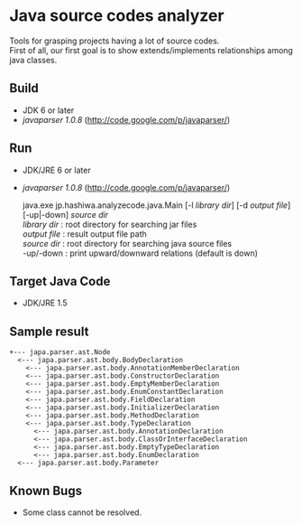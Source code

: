 # Java source codes analyzer

Tools for grasping projects having a lot of source codes.  
First of all, our first goal is to show extends/implements relationships among java classes.

## Build
* JDK 6 or later
* *javaparser 1.0.8* (http://code.google.com/p/javaparser/)

## Run
* JDK/JRE 6 or later
* *javaparser 1.0.8* (http://code.google.com/p/javaparser/)


    java.exe jp.hashiwa.analyzecode.java.Main [-l *library dir*] [-d *output file*] [-up|-down] *source dir*  
      *library dir* : root directory for searching jar files  
      *output file* : result output file path  
      *source dir*  : root directory for searching java source files  
      -up/-down     : print upward/downward relations (default is down)

## Target Java Code
* JDK/JRE 1.5

## Sample result

    +--- japa.parser.ast.Node
      <--- japa.parser.ast.body.BodyDeclaration
        <--- japa.parser.ast.body.AnnotationMemberDeclaration
        <--- japa.parser.ast.body.ConstructorDeclaration
        <--- japa.parser.ast.body.EmptyMemberDeclaration
        <--- japa.parser.ast.body.EnumConstantDeclaration
        <--- japa.parser.ast.body.FieldDeclaration
        <--- japa.parser.ast.body.InitializerDeclaration
        <--- japa.parser.ast.body.MethodDeclaration
        <--- japa.parser.ast.body.TypeDeclaration
          <--- japa.parser.ast.body.AnnotationDeclaration
          <--- japa.parser.ast.body.ClassOrInterfaceDeclaration
          <--- japa.parser.ast.body.EmptyTypeDeclaration
          <--- japa.parser.ast.body.EnumDeclaration
      <--- japa.parser.ast.body.Parameter

## Known Bugs
* Some class cannot be resolved.

